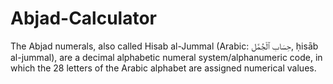 # Abjad-Calculator
The Abjad numerals, also called Hisab al-Jummal (Arabic: حِسَاب ٱلْجُمَّل‎, ḥisāb al-jummal), are a decimal alphabetic numeral system/alphanumeric code, in which the 28 letters of the Arabic alphabet are assigned numerical values.
